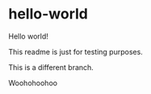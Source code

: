 # hello-world
Hello world!

This readme is just for testing purposes.

This is a different branch.

Woohohoohoo